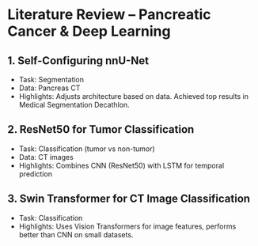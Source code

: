 # Literature Review – Pancreatic Cancer & Deep Learning

## 1. Self-Configuring nnU-Net
- Task: Segmentation
- Data: Pancreas CT
- Highlights: Adjusts architecture based on data. Achieved top results in Medical Segmentation Decathlon.

## 2. ResNet50 for Tumor Classification
- Task: Classification (tumor vs non-tumor)
- Data: CT images
- Highlights: Combines CNN (ResNet50) with LSTM for temporal prediction

## 3. Swin Transformer for CT Image Classification
- Task: Classification
- Highlights: Uses Vision Transformers for image features, performs better than CNN on small datasets.

